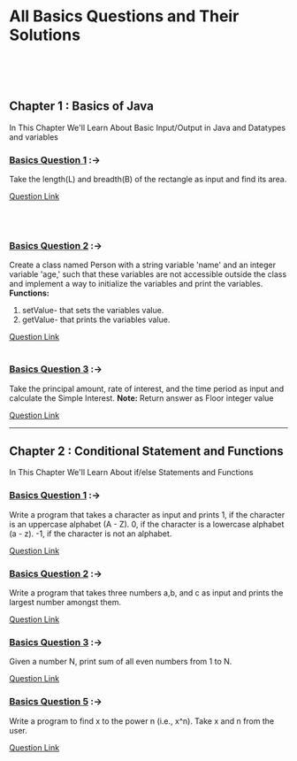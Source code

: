 <head>
    <title>Questions</title>
</head>
<body>
<h1>All Basics Questions and Their Solutions</h1>
<br><br><br>
<h2>Chapter 1 : Basics of Java</h2>
<p>In This Chapter We'll Learn About Basic Input/Output in Java and Datatypes and variables</p>
<h3><a href="CodingNinja/P1_C1_CN.java">Basics Question 1</a> :-></h3>
<p>
Take the length(L) and breadth(B) of the rectangle as input and find its area.
</p>
<a href="https://www.codingninjas.com/studio/problems/print-name-and-age_1172166?">Question Link</a>

<br><br>
<h3><a href="CodingNinja/P2_C1_CN.java">Basics Question 2</a> :-></h3>
<p>
Create a class named Person with a string variable 'name' and an integer variable 'age,'
such that these variables are not accessible outside the class and implement a
way to initialize the variables and print the variables.
    <strong>Functions:</strong>
<ol>
<li>setValue- that sets the variables value.</li>
<li>getValue- that prints the variables value.</li>
</ol>
<a href="https://www.codingninjas.com/studio/problems/find-area-of-rectangle_1112574?">Question Link</a>
<br><br>

<h3><a href="CodingNinja/P3_C1_CN.java">Basics Question 3</a> :-></h3>
<p>Take the principal amount, rate of interest,
and the time period as input and calculate the Simple Interest.
<strong>Note:</strong> Return answer as Floor integer value</p>
<a href="https://www.codingninjas.com/studio/problems/calulate-simple-interest_1112579?">Question Link</a>

<hr>
<h2>Chapter 2 : Conditional Statement and Functions</h2>
<p>In This Chapter We'll Learn About if/else Statements and Functions</p>
<h3><a href="CodingNinja/P1_C2_CN.java">Basics Question 1</a> :-></h3>
<p>
Write a program that takes a character as input and prints
1, if the character is an uppercase alphabet (A - Z).
0, if the character is a lowercase alphabet (a - z).
-1, if the character is not an alphabet.
</p>
<a href="https://www.codingninjas.com/studio/problems/find-character-case_58513?">Question Link</a>


<h3><a href="CodingNinja/P3_C2_CN.java">Basics Question 2</a> :-></h3>
<p>
    Write a program that takes three numbers a,b, and c as input and prints the largest number amongst them.
</p>
<a href="https://www.codingninjas.com/studio/problems/largest-of-3-numbers_1115772?">Question Link</a>


<h3><a href="CodingNinja/P3_C2_CN.java">Basics Question 3</a> :-></h3>
<p>
    Given a number N, print sum of all even numbers from 1 to N.
</p>
<a href="https://www.codingninjas.com/studio/problems/sum-of-even-numbers-till-n_1115666?">Question Link</a>


<h3><a href="CodingNinja/P5_C2_CN.java">Basics Question 5</a> :-></h3>
<p>
    Write a program to find x to the power n (i.e., x^n). Take x and n from the user.
</p>
<a href="https://www.codingninjas.com/studio/problems/find-power-of-a-number_1115717?">Question Link</a>

</body>

